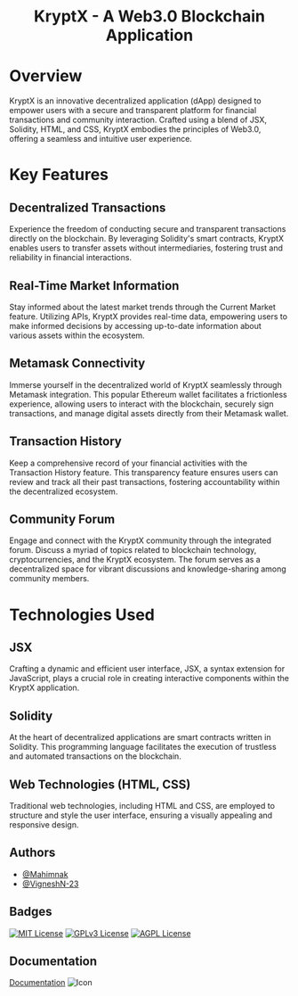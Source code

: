 
<h1 align="center">KryptX - A Web3.0 Blockchain Application</h1>
<h1>Overview</h1>
KryptX is an innovative decentralized application (dApp) designed to empower users with a secure and transparent platform for financial transactions and community interaction. Crafted using a blend of JSX, Solidity, HTML, and CSS, KryptX embodies the principles of Web3.0, offering a seamless and intuitive user experience.

<h1>Key Features</h1>
<h2>Decentralized Transactions</h2>
Experience the freedom of conducting secure and transparent transactions directly on the blockchain. By leveraging Solidity's smart contracts, KryptX enables users to transfer assets without intermediaries, fostering trust and reliability in financial interactions.

<h2>Real-Time Market Information</h2>
Stay informed about the latest market trends through the Current Market feature. Utilizing APIs, KryptX provides real-time data, empowering users to make informed decisions by accessing up-to-date information about various assets within the ecosystem.

<h2>Metamask Connectivity</h2>
Immerse yourself in the decentralized world of KryptX seamlessly through Metamask integration. This popular Ethereum wallet facilitates a frictionless experience, allowing users to interact with the blockchain, securely sign transactions, and manage digital assets directly from their Metamask wallet.

<h2>Transaction History</h2>
Keep a comprehensive record of your financial activities with the Transaction History feature. This transparency feature ensures users can review and track all their past transactions, fostering accountability within the decentralized ecosystem.

<h2>Community Forum</h2>
Engage and connect with the KryptX community through the integrated forum. Discuss a myriad of topics related to blockchain technology, cryptocurrencies, and the KryptX ecosystem. The forum serves as a decentralized space for vibrant discussions and knowledge-sharing among community members.

<h1>Technologies Used</h1>
<h2>JSX</h2>
Crafting a dynamic and efficient user interface, JSX, a syntax extension for JavaScript, plays a crucial role in creating interactive components within the KryptX application.

<h2>Solidity</h2>
At the heart of decentralized applications are smart contracts written in Solidity. This programming language facilitates the execution of trustless and automated transactions on the blockchain.

<h2>Web Technologies (HTML, CSS)</h2>
Traditional web technologies, including HTML and CSS, are employed to structure and style the user interface, ensuring a visually appealing and responsive design.


## Authors

- [@Mahimnak](https://www.github.com/Mahimnak)
- [@VigneshN-23](https://www.github.com/VigneshN-23)

## Badges


[![MIT License](https://img.shields.io/badge/License-MIT-green.svg)](https://choosealicense.com/licenses/mit/)
[![GPLv3 License](https://img.shields.io/badge/License-GPL%20v3-yellow.svg)](https://opensource.org/licenses/)
[![AGPL License](https://img.shields.io/badge/license-AGPL-blue.svg)](http://www.gnu.org/licenses/agpl-3.0)

## Documentation

[Documentation](https://rb.gy/ncz7ym)
<img src="https://cdn3.iconfinder.com/data/icons/aami-web-internet/64/aami4-68-256.png" alt="Icon" style="max-width: 50; max-height: 50;">
